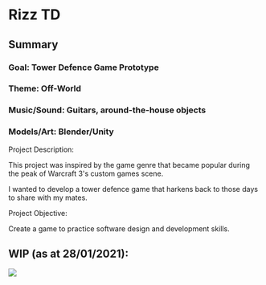 # Rizz TD

## Summary
### Goal: Tower Defence Game Prototype
### Theme: Off-World
### Music/Sound: Guitars, around-the-house objects
### Models/Art: Blender/Unity

Project Description:

This project was inspired by the game genre that became popular during the peak of Warcraft 3's custom games scene.

I wanted to develop a tower defence game that harkens back to those days to share with my mates.

Project Objective:

Create a game to practice software design and development skills.

## WIP (as at 28/01/2021):
![](2021_01_28_RizzTD_progress.gif)
